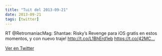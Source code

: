 ```yaml
---
title: "Tuit del 2013-09-21"
date: 2013-09-21
tags: [twitter]
---
```


RT @RetromaniacMag: Shantae: Risky’s Revenge para iOS gratis en estos momentos, y con nuevo traje! http://t.co/L1BhErd1eb https://t.co/42MC…



[Ver en Twitter](https://twitter.com/i/web/status/381507782077595648)
